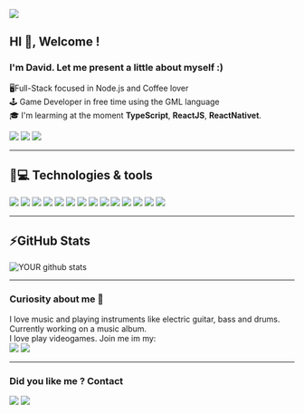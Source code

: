 
![](https://komarev.com/ghpvc/?username=DaviNeves0&color=74c77a)
## HI 👋, Welcome ! 

### I'm David. Let me present a little about myself :)

🖥Full-Stack focused in Node.js and Coffee lover </br>
🕹 Game Developer in free time using the GML language </br>
🎓 I'm learming at the moment <strong>TypeScript</strong>, <strong>ReactJS</strong>, <strong>ReactNativet</strong>.</br>

[<img src = "https://img.shields.io/badge/facebook-%231877F2.svg?&style=for-the-badge&logo=facebook&logoColor=white">](https://www.facebook.com/davi.neves.7)
[<img src= "https://img.shields.io/badge/Instagram-E4405F?style=for-the-badge&logo=instagram&logoColor=white">](https://www.instagram.com/davis.neves/?hl=pt-br)
[<img src="https://img.shields.io/badge/LinkedIn-0077B5?style=for-the-badge&logo=linkedin&logoColor=white">](https://www.linkedin.com/in/davi-neves-a50573201/)
<hr>

## 🚀💻 Technologies & tools
<img src="https://img.shields.io/badge/HTML5-E34F26?style=for-the-badge&logo=html5&logoColor=white"> <img src="https://img.shields.io/badge/CSS3-1572B6?style=for-the-badge&logo=css3&logoColor=white"> <img src="https://img.shields.io/badge/JavaScript-F7DF1E?style=for-the-badge&logo=javascript&logoColor=black"> <img src="https://img.shields.io/badge/Bootstrap-563D7C?style=for-the-badge&logo=bootstrap&logoColor=white"> <img src="https://img.shields.io/badge/Node.js-43853D?style=for-the-badge&logo=node.js&logoColor=white"> <img src="https://img.shields.io/badge/Yarn-2C8EBB?style=for-the-badge&logo=yarn&logoColor=white"> <img src="https://img.shields.io/badge/Express.js-404D59?style=for-the-badge&logo=express&logoColor=white"> <img src="https://img.shields.io/badge/TypeScript-007ACC?style=for-the-badge&logo=typescript&logoColor=white"> <img src="https://img.shields.io/badge/React-20232A?style=for-the-badge&logo=react&logoColor=61DAFB"> <img src="https://img.shields.io/badge/React_Native-20232A?style=for-the-badge&logo=react&logoColor=61DAFB"> <img src="https://img.shields.io/badge/jQuery-0769AD?style=for-the-badge&logo=jquery&logoColor=white"> <img src="https://img.shields.io/badge/MongoDB-4EA94B?style=for-the-badge&logo=mongodb&logoColor=white"> <img src="https://img.shields.io/badge/Visual_Studio_2019-5C2D91?style=for-the-badge&logo=visual%20studio&logoColor=white"> <img src="https://img.shields.io/badge/Git-F05032?style=for-the-badge&logo=git&logoColor=white">
<hr>

## ⚡GitHub Stats
![YOUR github stats](https://github-readme-stats.vercel.app/api?username=DaviNeves0)

<hr>

### Curiosity about me 🤗

I love music and playing instruments like electric guitar, bass and drums. Currently working on a music album.</br>
I love play videogames. Join me im my:</br>
[<img src="https://img.shields.io/badge/PlayStation-003791?style=for-the-badge&logo=playstation&logoColor=white">](https://my.playstation.com/profile/Unskiller69)
[<img src="https://img.shields.io/badge/Steam-000000?style=for-the-badge&logo=steam&logoColor=white">]()
 <hr>
 
### Did you like me ? Contact 

<img src="https://img.shields.io/badge/WhatsApp-25D366?style=for-the-badge&logo=whatsapp&logoColor=white"> <img src="https://img.shields.io/badge/Gmail-D14836?style=for-the-badge&logo=gmail&logoColor=white">






  


 





